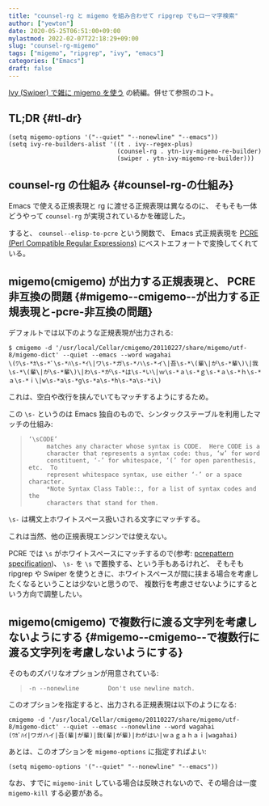 ```yaml
---
title: "counsel-rg と migemo を組み合わせて ripgrep でもローマ字検索"
author: ["yewton"]
date: 2020-05-25T06:51:00+09:00
mylastmod: 2022-02-07T22:18:29+09:00
slug: "counsel-rg-migemo"
tags: ["migemo", "ripgrep", "ivy", "emacs"]
categories: ["Emacs"]
draft: false
---
```


[Ivy (Swiper) で雑に migemo を使う](/2020/05/21/migemo-ivy/) の続編。併せて参照のコト。


## TL;DR {#tl-dr}

```emacs-lisp
(setq migemo-options '("--quiet" "--nonewline" "--emacs"))
(setq ivy-re-builders-alist '((t . ivy--regex-plus)
                              (counsel-rg . ytn-ivy-migemo-re-builder)
                              (swiper . ytn-ivy-migemo-re-builder)))
```


## counsel-rg の仕組み {#counsel-rg-の仕組み}

Emacs で使える正規表現と rg に渡せる正規表現は異なるのに、
そもそも一体どうやって `counsel-rg` が実現されているかを確認した。

すると、 `counsel--elisp-to-pcre` という関数で、
Emacs 式正規表現を [PCRE (Perl Compatible Regular Expressions)](https://www.pcre.org/) にベストエフォートで変換してくれている。


## migemo(cmigemo) が出力する正規表現と、 PCRE 非互換の問題 {#migemo--cmigemo--が出力する正規表現と-pcre-非互換の問題}

デフォルトでは以下のような正規表現が出力される:

```text
$ cmigemo -d '/usr/local/Cellar/cmigemo/20110227/share/migemo/utf-8/migemo-dict' --quiet --emacs --word wagahai
\(ﾜ\s-*ｶ\s-*ﾞ\s-*ﾊ\s-*ｲ\|ワ\s-*ガ\s-*ハ\s-*イ\|吾\s-*\(輩\|が\s-*輩\)\|我\s-*\(輩\|が\s-*輩\)\|わ\s-*が\s-*は\s-*い\|ｗ\s-*ａ\s-*ｇ\s-*ａ\s-*ｈ\s-*ａ\s-*ｉ\|w\s-*a\s-*g\s-*a\s-*h\s-*a\s-*i\)
```

これは、空白や改行を挟んでいてもマッチするようにするため。

この `\s-` というのは Emacs 独自のもので、シンタックステーブルを利用したマッチの仕組み:

> ```text
> ‘\sCODE’
>      matches any character whose syntax is CODE.  Here CODE is a
>      character that represents a syntax code: thus, ‘w’ for word
>      constituent, ‘-’ for whitespace, ‘(’ for open parenthesis, etc.  To
>      represent whitespace syntax, use either ‘-’ or a space character.
>      *Note Syntax Class Table::, for a list of syntax codes and the
>      characters that stand for them.
> ```

`\s-` は構文上ホワイトスペース扱いされる文字にマッチする。

これは当然、他の正規表現エンジンでは使えない。

PCRE では `\s` がホワイトスペースにマッチするので(参考: [pcrepattern specification](https://www.pcre.org/original/doc/html/pcrepattern.html#genericchartypes))、
`\s-` を `\s` で置換する、という手もあるけれど、
そもそも ripgrep や Swiper を使うときに、ホワイトスペースが間に挟まる場合を考慮したくなるということは少ないと思うので、
複数行を考慮させないようにするという方向で調整したい。


## migemo(cmigemo) で複数行に渡る文字列を考慮しないようにする {#migemo--cmigemo--で複数行に渡る文字列を考慮しないようにする}

そのものズバリなオプションが用意されている:

> ````text
> -n --nonewline        Don't use newline match.
> ````

このオプションを指定すると、出力される正規表現は以下のようになる:

`````text
cmigemo -d '/usr/local/Cellar/cmigemo/20110227/share/migemo/utf-8/migemo-dict' --quiet --emasc --nonewline --word wagahai
(ﾜｶﾞﾊｲ|ワガハイ|吾(輩|が輩)|我(輩|が輩)|わがはい|ｗａｇａｈａｉ|wagahai)
`````

あとは、このオプションを `migemo-options` に指定すればよい:

`````emacs-lisp
(setq migemo-options '("--quiet" "--nonewline" "--emacs"))
`````

なお、すでに `migemo-init` している場合は反映されないので、その場合は一度 `migemo-kill` する必要がある。

